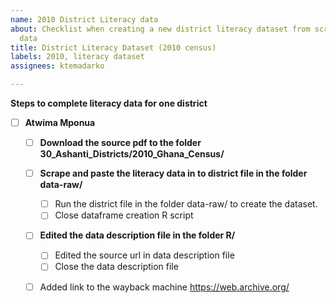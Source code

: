 ```yaml
---
name: 2010 District Literacy data
about: Checklist when creating a new district literacy dataset from scraped 2010 census
  data
title: District Literacy Dataset (2010 census)
labels: 2010, literacy dataset
assignees: ktemadarko

---
```


**Steps to complete literacy data for one district**

- [ ] **Atwima Mponua**

   - [ ]  **Download the source pdf to the folder 30_Ashanti_Districts/2010_Ghana_Census/**

   - [ ] **Scrape and paste the literacy data in to district file in the folder data-raw/**
        - [ ] Run the district file in the folder data-raw/ to create the dataset.
        - [ ]  Close dataframe creation R script
        
   - [ ] **Edited the data description file in the folder R/**
        - [ ] Edited the source url in data description file
        - [ ] Close the data description file
        
   - [ ] Added link to the wayback machine https://web.archive.org/
